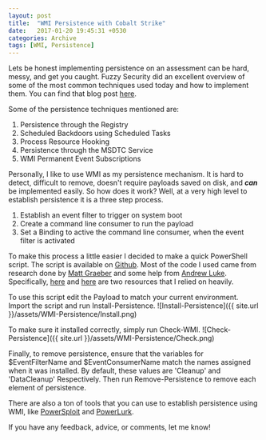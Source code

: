 ```yaml
---
layout: post
title:  "WMI Persistence with Cobalt Strike"
date:   2017-01-20 19:45:31 +0530
categories: Archive
tags: [WMI, Persistence]
---
```


Lets be honest implementing persistence on an assessment can be hard, messy, and get you caught.  Fuzzy Security did an excellent overview of some of the most common techniques used today and how to implement them.  You can find that blog post [here](http://www.fuzzysecurity.com/tutorials/19.html).

Some of the persistence techniques mentioned are:

1. Persistence through the Registry
2. Scheduled Backdoors using Scheduled Tasks
3. Process Resource Hooking
4. Persistence through the MSDTC Service
5. WMI Permanent Event Subscriptions

Personally, I like to use WMI as my persistence mechanism.  It is hard to detect, difficult to remove, doesn't require payloads saved on disk, and **_can_** be implemented easily. So how does it work?  Well, at a very high level to establish persistence it is a three step process.

1. Establish an event filter to trigger on system boot
2. Create a command line consumer to run the payload
3. Set a Binding to active the command line consumer, when the event filter is activated

To make this process a little easier I decided to make a quick PowerShell script.  The script is available on [Github](https://github.com/jcatrambone94/WMI-Persistence).  Most of the code I used came from research done by [Matt Graeber](https://twitter.com/mattifestation?lang=en) and some help from [Andrew Luke](ttps://twitter.com/Sw4mp_f0x).  Specifically, [here](https://www.fireeye.com/content/dam/fireeye-www/global/en/current-threats/pdfs/wp-windows-management-instrumentation.pdf) and [here](https://www.blackhat.com/docs/us-15/materials/us-15-Graeber-Abusing-Windows-Management-Instrumentation-WMI-To-Build-A-Persistent%20Asynchronous-And-Fileless-Backdoor-wp.pdf) are two resources that I relied on heavily.

To use this script edit the Payload to match your current environment.  Import the script and run Install-Persistence.
![Install-Persistence]({{ site.url }}/assets/WMI-Persistence/Install.png)

To make sure it installed correctly, simply run Check-WMI.
![Check-Persistence]({{ site.url }}/assets/WMI-Persistence/Check.png)

Finally, to remove persistence, ensure that the variables for $EventFilterName and $EventConsumerName match the names assigned when it was installed.  By default, these values are 'Cleanup' and 'DataCleanup' Respectively.  Then run Remove-Persistence to remove each element of persistence.

There are also a ton of tools that you can use to establish persistence using WMI, like [PowerSploit](https://github.com/PowerShellMafia/PowerSploit) and [PowerLurk](https://github.com/Sw4mpf0x/PowerLurk/blob/master/PowerLurk.ps1).

If you have any feedback, advice, or comments, let me know!